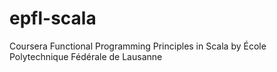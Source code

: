 # epfl-scala
Coursera Functional Programming Principles in Scala by École Polytechnique Fédérale de Lausanne
